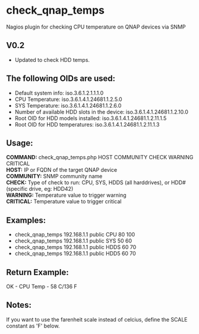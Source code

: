 # check_qnap_temps
Nagios plugin for checking CPU temperature on QNAP devices via SNMP 

## V0.2
* Updated to check HDD temps.

## The following OIDs are used:
* Default system info: iso.3.6.1.2.1.1.1.0
* CPU Temperature: iso.3.6.1.4.1.24681.1.2.5.0
* SYS Temperature: iso.3.6.1.4.1.24681.1.2.6.0
* Number of available HDD slots in the device: iso.3.6.1.4.1.24681.1.2.10.0
* Root OID for HDD models installed: iso.3.6.1.4.1.24681.1.2.11.1.5
* Root OID for HDD temperatures: iso.3.6.1.4.1.24681.1.2.11.1.3

## Usage:
**COMMAND:** check_qnap_temps.php HOST COMMUNITY CHECK WARNING CRITICAL  
**HOST:** IP or FQDN of the target QNAP device  
**COMMUNITY:** SNMP community name  
**CHECK:** Type of check to run: CPU, SYS, HDDS (all harddrives), or HDD# (specific drive, eg: HDD42)  
**WARNING:** Temperature value to trigger warning  
**CRITICAL:** Temperature value to trigger critical  

## Examples:
* check_qnap_temps 192.168.1.1 public CPU 80 100
* check_qnap_temps 192.168.1.1 public SYS 50 60
* check_qnap_temps 192.168.1.1 public HDDS 60 70
* check_qnap_temps 192.168.1.1 public HDD5 60 70

## Return Example:
OK - CPU Temp - 58 C/136 F 

## Notes:
If you want to use the farenheit scale instead of celcius, define the SCALE constant as 'F' below.
